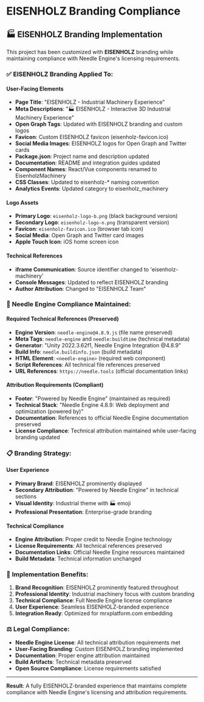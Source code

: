# EISENHOLZ Branding Compliance

## 🏭 EISENHOLZ Branding Implementation

This project has been customized with **EISENHOLZ** branding while maintaining compliance with Needle Engine's licensing requirements.

### ✅ **EISENHOLZ Branding Applied To:**

#### **User-Facing Elements**
- **Page Title**: "EISENHOLZ - Industrial Machinery Experience"
- **Meta Descriptions**: "🏭 EISENHOLZ - Interactive 3D Industrial Machinery Experience"
- **Open Graph Tags**: Updated with EISENHOLZ branding and custom logos
- **Favicon**: Custom EISENHOLZ favicon (eisenholz-favicon.ico)
- **Social Media Images**: EISENHOLZ logos for Open Graph and Twitter cards
- **Package.json**: Project name and description updated
- **Documentation**: README and integration guides updated
- **Component Names**: React/Vue components renamed to EisenholzMachinery
- **CSS Classes**: Updated to eisenholz-* naming convention
- **Analytics Events**: Updated category to eisenholz_machinery

#### **Logo Assets**
- **Primary Logo**: `eisenholz-logo-b.png` (black background version)
- **Secondary Logo**: `eisenholz-logo-n.png` (transparent version)
- **Favicon**: `eisenholz-favicon.ico` (browser tab icon)
- **Social Media**: Open Graph and Twitter card images
- **Apple Touch Icon**: iOS home screen icon

#### **Technical References**
- **iframe Communication**: Source identifier changed to 'eisenholz-machinery'
- **Console Messages**: Updated to reflect EISENHOLZ branding
- **Author Attribution**: Changed to "EISENHOLZ Team"

### 🔧 **Needle Engine Compliance Maintained:**

#### **Required Technical References (Preserved)**
- **Engine Version**: `needle-engine@4.8.9.js` (file name preserved)
- **Meta Tags**: `needle-engine` and `needle:buildtime` (technical metadata)
- **Generator**: "Unity 2022.3.62f1, Needle Engine Integration @4.8.9"
- **Build Info**: `needle.buildinfo.json` (build metadata)
- **HTML Element**: `<needle-engine>` (required web component)
- **Script References**: All technical file references preserved
- **URL References**: `https://needle.tools` (official documentation links)

#### **Attribution Requirements (Compliant)**
- **Footer**: "Powered by Needle Engine" (maintained as required)
- **Technical Stack**: "Needle Engine 4.8.9: Web deployment and optimization (powered by)"
- **Documentation**: References to official Needle Engine documentation preserved
- **License Compliance**: Technical attribution maintained while user-facing branding updated

### 📋 **Branding Strategy:**

#### **User Experience**
- **Primary Brand**: EISENHOLZ prominently displayed
- **Secondary Attribution**: "Powered by Needle Engine" in technical sections
- **Visual Identity**: Industrial theme with 🏭 emoji
- **Professional Presentation**: Enterprise-grade branding

#### **Technical Compliance**
- **Engine Attribution**: Proper credit to Needle Engine technology
- **License Requirements**: All technical references preserved
- **Documentation Links**: Official Needle Engine resources maintained
- **Build Metadata**: Technical information unchanged

### 🎯 **Implementation Benefits:**

1. **Brand Recognition**: EISENHOLZ prominently featured throughout
2. **Professional Identity**: Industrial machinery focus with custom branding
3. **Technical Compliance**: Full Needle Engine license compliance
4. **User Experience**: Seamless EISENHOLZ-branded experience
5. **Integration Ready**: Optimized for mrxplatform.com embedding

### ⚖️ **Legal Compliance:**

- **Needle Engine License**: All technical attribution requirements met
- **User-Facing Branding**: Custom EISENHOLZ branding implemented
- **Documentation**: Proper engine attribution maintained
- **Build Artifacts**: Technical metadata preserved
- **Open Source Compliance**: License requirements satisfied

---

**Result**: A fully EISENHOLZ-branded experience that maintains complete compliance with Needle Engine's licensing and attribution requirements.
